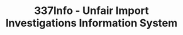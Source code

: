 ---
layout: default
bigquery: https://console.cloud.google.com/bigquery?p=patents-public-data&d=usitc_investigations&page=dataset&project=sheets-management-319211
citation: US International Trade Commission 337Info Unfair Import Investigations Information
  System
contributors: US International Trade Comission
cost: None
description: US International Trade Commission 337Info Unfair Import Investigations
  Information System contains data on investigations done under Section 337. Section
  337 declares the infringement of certain statutory intellectual property rights
  and other forms of unfair competition in import trade to be unlawful practices.
  Most Section 337 investigations involve allegations of patent or registered trademark
  infringement.
documentation: FAQ and tutorial available on the site
last_edit: 04/11/2022, 10:31:00
location: https://pubapps2.usitc.gov/337external/
maintained_by: US International Trade Comission
schema_fields:
- finalIdOnViolationDue
- title
- dateOfPublicationFrNotice
- publication_number
- teoProceedingInvolved
- investigationType
- actualEndDateEvidHear
- complainant
- startDateMarkmanHearing
- currentStatus
- docketNo
- investigationTermDate
- trademarkNumbers
- copyrightNumbers
- patentNumber
- investigationNo
- dateComplaintFiled
- ouiiAttorney
- teoReliefGranted
- patentNumbers
- gcAttorney
- scheduledEndDateEvidHear
- htsNumbers
- actualStartDateEvidHear
- dateCreated
- endDateMarkmanHearing
- ouiiParticipation
- scheduledStartDateEvidHear
- aljAssigned
- currentActiveALJ
- teoIdIssueDate
- respondent
- cafcAppeals
- invUnfairAct
- finalIdOnViolationIssue
- finalDetNoViolation
- internalRemand
- id
- finalDetViolation
- lastUpdated
- markmanHearing
- teoIdDueDate
- issueDateOtherNonFinal
- targetDate
shortname: unfair_import_investigations
tags:
- import
- legal
- trade
timeframe: 2008-2021 (prior to 2008 downloadable as a JSON file)
title: 337Info - Unfair Import Investigations Information System
uuid: 2721f5ec-e599-4890-9265-9706719fc71e
---